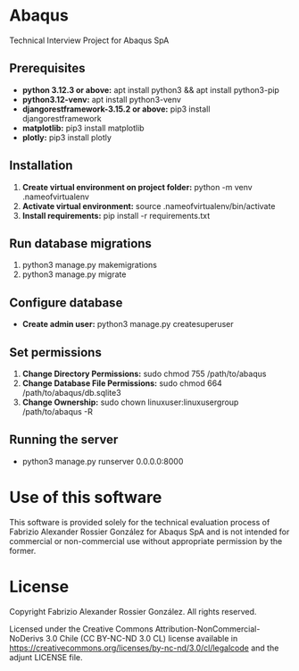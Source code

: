 # Abaqus
Technical Interview Project for Abaqus SpA

## Prerequisites
- **python 3.12.3 or above:** apt install python3 && apt install python3-pip
- **python3.12-venv:** apt install python3-venv
- **djangorestframework-3.15.2 or above:** pip3 install djangorestframework
- **matplotlib:** pip3 install matplotlib
- **plotly:** pip3 install plotly

## Installation
1. **Create virtual environment on project folder:** python -m venv .nameofvirtualenv
2. **Activate virtual environment:** source .nameofvirtualenv/bin/activate
3. **Install requirements:** pip install -r requirements.txt

## Run database migrations
1. python3 manage.py makemigrations
2. python3 manage.py migrate

## Configure database
- **Create admin user:** python3 manage.py createsuperuser

## Set permissions
1. **Change Directory Permissions:** sudo chmod 755 /path/to/abaqus
2. **Change Database File Permissions:** sudo chmod 664 /path/to/abaqus/db.sqlite3
3. **Change Ownership:** sudo chown linuxuser:linuxusergroup /path/to/abaqus -R

## Running the server
- python3 manage.py runserver 0.0.0.0:8000

# Use of this software
This software is provided solely for the technical evaluation process of Fabrizio Alexander Rossier González for Abaqus SpA and is not intended for commercial or non-commercial use without appropriate permission by the former.

# License
Copyright Fabrizio Alexander Rossier González. All rights reserved.

Licensed under the Creative Commons Attribution-NonCommercial-NoDerivs 3.0 Chile (CC BY-NC-ND 3.0 CL) license available in https://creativecommons.org/licenses/by-nc-nd/3.0/cl/legalcode and the adjunt LICENSE file.